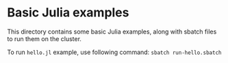 # Basic Julia examples

This directory contains some basic Julia examples, along with sbatch files to run them on the cluster.

To run `hello.jl` example, use following command: `sbatch run-hello.sbatch`

